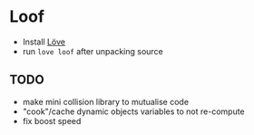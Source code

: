 # Loof

- Install [Löve](https://love2d.org/)
- run `love loof` after unpacking source


## TODO

- make mini collision library to mutualise code
- "cook"/cache dynamic objects variables to not re-compute
- fix boost speed
